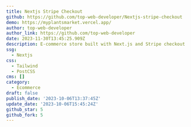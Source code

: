 ```yaml
---
title: Nextjs Stripe Checkout
github: https://github.com/top-web-developer/Nextjs-stripe-checkout
demo: https://myplantsmarket.vercel.app/
author: top-web-developer
author_link: https://github.com/top-web-developer
date: 2023-11-30T13:45:25.909Z
description: E-commerce store built with Next.js and Stripe checkout
ssg:
  - Nextjs
css:
  - Tailwind
  - PostCSS
cms: []
category:
  - Ecommerce
draft: false
publish_date: '2023-10-06T13:37:45Z'
update_date: '2023-10-06T15:45:24Z'
github_star: 5
github_fork: 5
---
```

